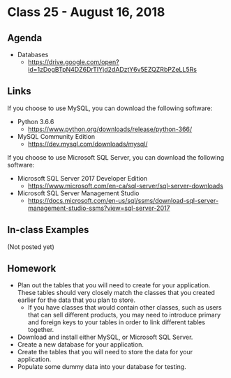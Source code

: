 # Class 25 - August 16, 2018

## Agenda

* Databases
  * https://drive.google.com/open?id=1zDogBTpN4DZ6DrTIYjd2dADztY6v5EZQZRbPZeLL5Rs

## Links

If you choose to use MySQL, you can download the following software:
* Python 3.6.6
  * https://www.python.org/downloads/release/python-366/
* MySQL Community Edition
  * https://dev.mysql.com/downloads/mysql/

If you choose to use Microsoft SQL Server, you can download the following software:
* Microsoft SQL Server 2017 Developer Edition
  * https://www.microsoft.com/en-ca/sql-server/sql-server-downloads
* Microsoft SQL Server Management Studio 
  * https://docs.microsoft.com/en-us/sql/ssms/download-sql-server-management-studio-ssms?view=sql-server-2017

## In-class Examples

(Not posted yet)

## Homework

* Plan out the tables that you will need to create for your application. These tables should very closely match the classes that you created earlier for the data that you plan to store.
  * If you have classes that would contain other classes, such as users that can sell different products, you may need to introduce primary and foreign keys to your tables in order to link different tables together.
* Download and install either MySQL, or Microsoft SQL Server.
* Create a new database for your application.
* Create the tables that you will need to store the data for your application.
* Populate some dummy data into your database for testing.